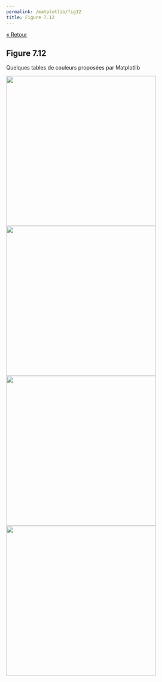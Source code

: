 ```yaml
---
permalink: /matplotlib/fig12
title: Figure 7.12
---
```


[« Retour](/python/matplotlib)

## Figure 7.12

Quelques tables de couleurs proposées par Matplotlib

<img src="/python/_static/matplotlib/fig12_0.png" width="400px"/>
<img src="/python/_static/matplotlib/fig12_1.png" width="400px"/>
<img src="/python/_static/matplotlib/fig12_2.png" width="400px"/>
<img src="/python/_static/matplotlib/fig12_3.png" width="400px"/>

<script src="https://emgithub.com/embed.js?target=https%3A%2F%2Fgithub.com%2Fxoolive%2Fpython%2Fblob%2Fmaster%2F02-ecosysteme%2F07-matplotlib%2Ffig12.py&style=github-gist&showLineNumbers=on"></script>
